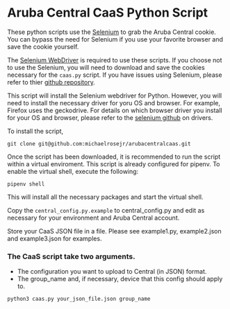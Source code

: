 # Aruba Central CaaS Python Script

These python scripts use the [Selenium](https://www.selenium.dev/) to grab the Aruba Central cookie. You can bypass the need for Selenium if you use your favorite browser and save the cookie yourself.

The [Selenium WebDriver](https://github.com/SeleniumHQ/selenium/tree/master/py) is required to use these scripts. If you choose not to use the Selenium, you will need to download and save the cookies necessary for the ```caas.py``` script. If you have issues using Selenium, please refer to thier [github repository](https://github.com/SeleniumHQ/selenium/tree/master/py). 

This script will install the Selenium webdriver for Python. However, you will need to install the necessary driver for yoru OS and browser. For example, Firefox uses the geckodrive. For details on which browser driver you install for your OS and browser, please refer to the [selenium github](https://github.com/SeleniumHQ/selenium/tree/master/py#Drivers) on drivers.

To install the script, 
```
git clone git@github.com:michaelrosejr/arubacentralcaas.git
```

Once the script has been downloaded, it is recommended to run the script within a virtual enviroment. This script is already configured for pipenv. To enable the virtual shell, execute the following:

```
pipenv shell
```
 
This will install all the necessary packages and start the virtual shell.

Copy the ```central_config.py.example``` to central_config.py and edit as necessary for your environment and Aruba Central account.

Store your CaaS JSON file in a file. Please see example1.py, example2.json and example3.json for examples. 

### The CaaS script take two arguments. 
- The configuration you want to upload to Central (in JSON) format. 
- The group_name and, if necessary, device that this config should apply to.

```
python3 caas.py your_json_file.json group_name
```
